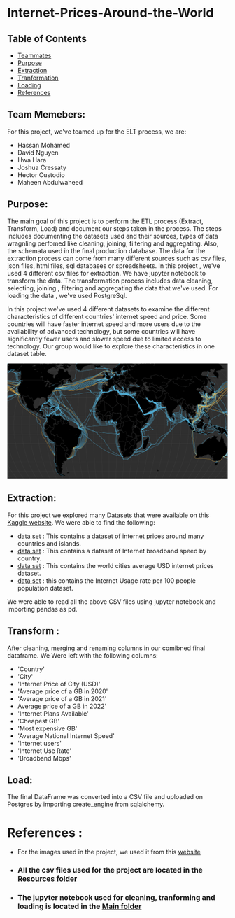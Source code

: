 # Internet-Prices-Around-the-World


## Table of Contents

* [Teammates](#team-memebers)
* [Purpose](#purpose)
* [Extraction](#extraction)
* [Tranformation](#transform)
* [Loading](#load)
* [References](#references)


## Team Memebers: 
For this project, we've teamed up for the ELT process, we are:

* Hassan Mohamed
* David Nguyen
* Hwa Hara
* Joshua Cressaty
* Hector Custodio
* Maheen Abdulwaheed


## Purpose: 
 The main goal of this project is to perform the ETL process (Extract, Transform, Load) and document our steps taken in the process. The steps includes documenting the datasets used and their sources, types of data wragnling perfomed like cleaning, joining, filtering and aggregating. Also, the schemata used in the final production database.  The data for the extraction process can come from many different sources such as csv files, json files, html files, sql databases or spreadsheets. In this project , we've used 4 different csv files for extraction. We have jupyter notebook to transform the data. The transformation process includes data cleaning, selecting, joining , filtering and aggregating the data that we've used. For loading the data , we've used PostgreSql. 

 In this project we've used 4 different datasets to examine the different characteristics of different countries' internet speed and price. Some countries will have faster internet speed and more users due to the availability of advanced technology, but some countries will have significantly fewer users and slower speed due to limited access to technology. Our group would like to explore these characteristics in one dataset table.

 ![Image](/Images/ForREADMe.png)


 ## Extraction:

 For this project we explored many Datasets that were available on this [Kaggle website](https://www.kaggle.com). We were able to find the following:

 * [data set](https://www.kaggle.com/datasets/ramjasmaurya/1-gb-internet-price) : This contains a dataset of internet prices around many countries and islands. 
 * [data set](https://www.kaggle.com/datasets/prasertk/internet-broadband-and-mobile-speeds-by-country) : This contains a dataset of Internet broadband speed by country.
 * [data set](https://www.kaggle.com/datasets/cityapiio/world-cities-average-internet-prices-2020) : This contains the world cities average USD internet prices dataset.
 * [data set](https://www.kaggle.com/datasets/sansuthi/gapminder-internet) : this contains the Internet Usage rate per 100 people population dataset.

 We were able to read all the above CSV files using jupyter notebook and importing pandas as pd. 


 ## Transform :
 
 After cleaning, merging and renaming columns in our comibned final dataframe. We Were left with the following columns:

 * 'Country'
 * 'City'
 * 'Internet Price of City (USD)'
 * 'Average price of a GB in 2020'
 * 'Average price of a GB in 2021'
 * Average price of a GB in 2022'
 * 'Internet Plans Available'
 * 'Cheapest GB'
 * 'Most expensive GB'
 * 'Average National Internet Speed'
 * 'Internet users'
 * 'Internet Use Rate'
 * 'Broadband Mbps'

## Load:

The final DataFrame was converted into a CSV file and uploaded on Postgres by importing create_engine from sqlalchemy. 


# References :

* For the images used in the project, we used it from this [website](https://images.search.yahoo.com/search/images;_ylt=AwrEtVcguBhjYaIScVpXNyoA;_ylu=Y29sbwNiZjEEcG9zAzEEdnRpZAMEc2VjA3BpdnM-?p=internet+around+the+worl&fr2=piv-web&type=E211US714G0&fr=mcafee#id=21&iurl=https%3A%2F%2Fstatic01.nyt.com%2Fimages%2F2019%2F03%2F07%2Ftechnology%2Finternet-cables-oceans-1552081048106%2Finternet-cables-oceans-1552081048106-facebookJumbo-v5.png&action=click)

* ### All the csv files used for the project are located in the [Resources folder](/Resources)
* ### The jupyter notebook used for cleaning, tranforming and loading is located in the [Main folder](InternetPricesWorldWide_Notebook.ipynb)



  




 





